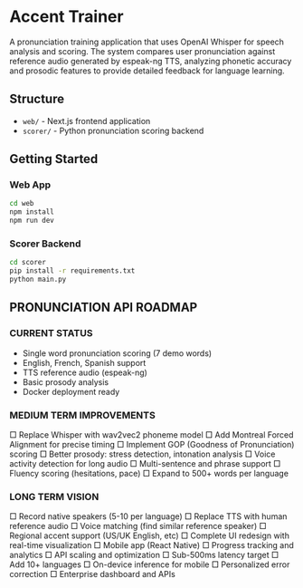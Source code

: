 # Accent Trainer

A pronunciation training application that uses OpenAI Whisper for speech analysis and scoring. The system compares user pronunciation against reference audio generated by espeak-ng TTS, analyzing phonetic accuracy and prosodic features to provide detailed feedback for language learning.

## Structure

- `web/` - Next.js frontend application
- `scorer/` - Python pronunciation scoring backend

## Getting Started

### Web App
```bash
cd web
npm install
npm run dev
```

### Scorer Backend
```bash
cd scorer
pip install -r requirements.txt
python main.py
```

## PRONUNCIATION API ROADMAP

### CURRENT STATUS
- Single word pronunciation scoring (7 demo words)
- English, French, Spanish support
- TTS reference audio (espeak-ng)
- Basic prosody analysis
- Docker deployment ready

### MEDIUM TERM IMPROVEMENTS
□ Replace Whisper with wav2vec2 phoneme model
□ Add Montreal Forced Alignment for precise timing
□ Implement GOP (Goodness of Pronunciation) scoring
□ Better prosody: stress detection, intonation analysis
□ Voice activity detection for long audio
□ Multi-sentence and phrase support
□ Fluency scoring (hesitations, pace)
□ Expand to 500+ words per language

### LONG TERM VISION
□ Record native speakers (5-10 per language)
□ Replace TTS with human reference audio
□ Voice matching (find similar reference speaker)
□ Regional accent support (US/UK English, etc)
□ Complete UI redesign with real-time visualization
□ Mobile app (React Native)
□ Progress tracking and analytics
□ API scaling and optimization
□ Sub-500ms latency target
□ Add 10+ languages
□ On-device inference for mobile
□ Personalized error correction
□ Enterprise dashboard and APIs